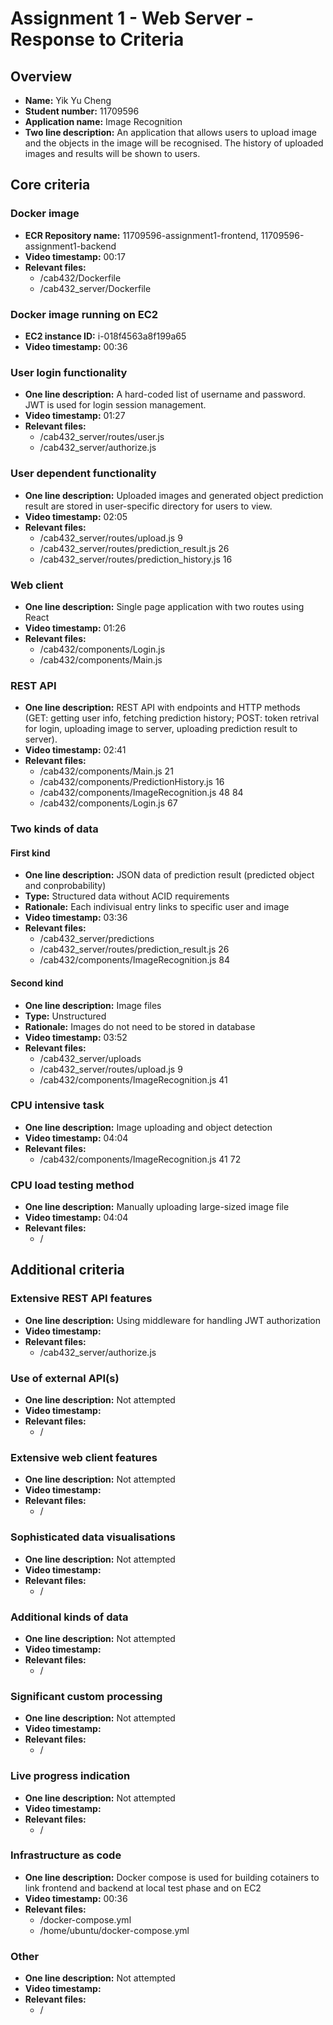 Assignment 1 - Web Server - Response to Criteria
================================================

Overview
------------------------------------------------

- **Name:** Yik Yu Cheng
- **Student number:** 11709596
- **Application name:** Image Recognition
- **Two line description:** An application that allows users to upload image and the objects in the image will be recognised. The history of uploaded images and results will be shown to users.


Core criteria
------------------------------------------------

### Docker image

- **ECR Repository name:** 11709596-assignment1-frontend, 
11709596-assignment1-backend 
- **Video timestamp:** 00:17
- **Relevant files:** 
    - /cab432/Dockerfile
    - /cab432_server/Dockerfile

### Docker image running on EC2

- **EC2 instance ID:** i-018f4563a8f199a65
- **Video timestamp:** 00:36

### User login functionality

- **One line description:** A hard-coded list of username and password. JWT is used for login session management.
- **Video timestamp:** 01:27
- **Relevant files:** 
    - /cab432_server/routes/user.js
    - /cab432_server/authorize.js

### User dependent functionality

- **One line description:** Uploaded images and generated object prediction result are stored in user-specific directory for users to view.
- **Video timestamp:** 02:05
- **Relevant files:**
    - /cab432_server/routes/upload.js 9
    - /cab432_server/routes/prediction_result.js 26
    - /cab432_server/routes/prediction_history.js 16

### Web client

- **One line description:** Single page application with two routes using React
- **Video timestamp:** 01:26
- **Relevant files:**
    - /cab432/components/Login.js
    - /cab432/components/Main.js

### REST API

- **One line description:** REST API with endpoints and HTTP methods (GET: getting user info, fetching prediction history; POST: token retrival for login, uploading image to server, uploading prediction result to server).
- **Video timestamp:** 02:41
- **Relevant files:**
    - /cab432/components/Main.js 21
    - /cab432/components/PredictionHistory.js 16
    - /cab432/components/ImageRecognition.js 48 84
    - /cab432/components/Login.js 67

### Two kinds of data

#### First kind

- **One line description:** JSON data of prediction result (predicted object and conprobability)
- **Type:** Structured data without ACID requirements
- **Rationale:** Each indivisual entry links to specific user and image
- **Video timestamp:** 03:36
- **Relevant files:**
    - /cab432_server/predictions
    - /cab432_server/routes/prediction_result.js 26
    - /cab432/components/ImageRecognition.js 84

#### Second kind

- **One line description:** Image files
- **Type:** Unstructured
- **Rationale:** Images do not need to be stored in database
- **Video timestamp:** 03:52
- **Relevant files:**
  - /cab432_server/uploads
  - /cab432_server/routes/upload.js 9
  - /cab432/components/ImageRecognition.js 41

### CPU intensive task

- **One line description:** Image uploading and object detection
- **Video timestamp:** 04:04
- **Relevant files:**
    - /cab432/components/ImageRecognition.js 41 72

### CPU load testing method

- **One line description:** Manually uploading large-sized image file
- **Video timestamp:** 04:04
- **Relevant files:**
    - /

Additional criteria
------------------------------------------------

### Extensive REST API features

- **One line description:** Using middleware for handling JWT authorization
- **Video timestamp:**
- **Relevant files:**
    - /cab432_server/authorize.js


### Use of external API(s)

- **One line description:** Not attempted
- **Video timestamp:**
- **Relevant files:**
    - /


### Extensive web client features

- **One line description:** Not attempted
- **Video timestamp:**
- **Relevant files:**
    - /


### Sophisticated data visualisations

- **One line description:** Not attempted
- **Video timestamp:**
- **Relevant files:**
    - /


### Additional kinds of data

- **One line description:** Not attempted
- **Video timestamp:**
- **Relevant files:**
    - /


### Significant custom processing

- **One line description:** Not attempted
- **Video timestamp:**
- **Relevant files:**
    - /


### Live progress indication

- **One line description:** Not attempted
- **Video timestamp:** 
- **Relevant files:**
    - /


### Infrastructure as code

- **One line description:** Docker compose is used for building cotainers to link frontend and backend at local test phase and on EC2
- **Video timestamp:** 00:36
- **Relevant files:**
    - /docker-compose.yml
    - /home/ubuntu/docker-compose.yml


### Other

- **One line description:** Not attempted
- **Video timestamp:**
- **Relevant files:**
    - /

